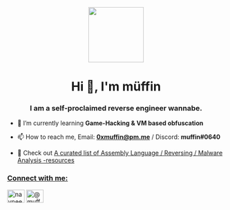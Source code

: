 <div align="center">
  <img src="https://cdn.discordapp.com/attachments/752665197470154914/782338674175901706/2970.gif" height="128">
</div>



<h1 align="center">Hi 👋, I'm müffin</h1>
<h3 align="center">I am a self-proclaimed reverse engineer wannabe.</h3>


- 🌱 I’m currently learning **Game-Hacking & VM based obfuscation**

- 📫 How to reach me, Email: **0xmuffin@pm.me** / Discord: **muffin#0640**
- :round_pushpin:  Check out <a href="https://gist.github.com/muff-in/ff678b1fda17e6188aa0462a99626121">A curated list of Assembly Language / Reversing / Malware Analysis -resources
  
<p align="left">
<h3 align="left">Connect with me:</h3>
<a href="https://twitter.com/_muffin31" target="blank"><img align="center" src="http://i.imgur.com/tXSoThF.png" alt="navneetmuffin" height="30" width="40" /></a>
<a href="https://medium.com/@muff1n" target="blank"><img align="center" src="https://cdn.jsdelivr.net/npm/simple-icons@3.0.1/icons/medium.svg" alt="@muff1n" height="30" width="40" /></a>
